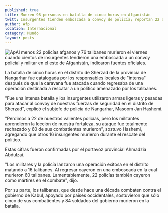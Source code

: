 ```yaml
---
published: true
title: Mueren 98 personas en batalla de cinco horas en Afganistán
twitt: Insurgentes tienden emboscada a convoy de policía; reportan 22 agentes y 76 talibanes entre las víctimas
author: Afp
location: Internacional
category: Mundo
layout: posts
---
```


![Ap](http://i.imgur.com/26CR5YZm.jpg)Al menos 22 policías afganos y 76 talibanes murieron el viernes cuando cientos de insurgentes tendieron una emboscada a un convoy policial y militar en el este de Afganistán, indicaron fuentes oficiales.

La batalla de cinco horas en el distrito de Sherzad de la provincia de Nangarhar fue catalogada por los responsables locales de "intensa" después de que la caravana fue atacada cuando regresaba de una operación destinada a rescatar a un político amenazado por los talibanes.

"Fue una intensa batalla y los insurgentes utilizaron armas ligeras y pesadas para atacar al convoy de nuestras fuerzas de seguridad en el distrito de Sherzad", explicó el subjefe de policía de Nangarhar, Masoom Jan Hashemi.

"Perdimos a 22 de nuestros valientes policías, pero los militantes aprendieron la lección de nuestra fortaleza, su ataque fue totalmente rechazado y 60 de sus combatientes murieron", sostuvo Hashemi, agregando que otros 16 insurgentes murieron durante el rescate del político.

Estas cifras fueron confirmadas por el portavoz provincial Ahmadzia Abdulzai.

"Los militares y la policía lanzaron una operación exitosa en el distrito matando a 16 talibanes. Al regresar cayeron en una emboscada en la cual murieron 60 talibanes. Lamentablemente, 22 policías también cayeron como mártires en el combate", dijo.

Por su parte, los talibanes, que desde hace una década combaten contra el gobierno de Kabul, apoyado por países occidentales, sostuvieron que sólo cinco de sus combatientes y 84 soldados del gobierno murieron en la batalla.
